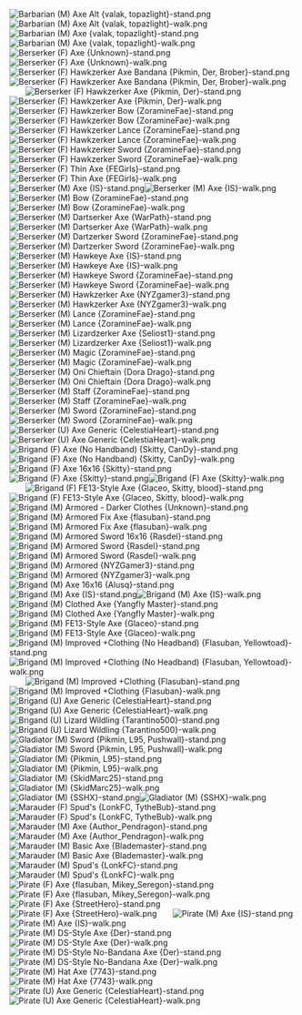 ![Barbarian (M) Axe Alt {valak, topazlight}-stand.png](https://raw.githubusercontent.com/Klokinator/FE-Repo/main/Map%20Sprites/Infantry%20-%20(Axe)%20Brigs,%20Pirates,%20Zerkers/Barbarian%20(M)%20Axe%20Alt%20%7Bvalak,%20topazlight%7D-stand.png "Barbarian (M) Axe Alt {valak, topazlight}-stand.png")![Barbarian (M) Axe Alt {valak, topazlight}-walk.png](https://raw.githubusercontent.com/Klokinator/FE-Repo/main/Map%20Sprites/Infantry%20-%20(Axe)%20Brigs,%20Pirates,%20Zerkers/Barbarian%20(M)%20Axe%20Alt%20%7Bvalak,%20topazlight%7D-walk.png "Barbarian (M) Axe Alt {valak, topazlight}-walk.png")&emsp;&emsp;![Barbarian (M) Axe {valak, topazlight}-stand.png](https://raw.githubusercontent.com/Klokinator/FE-Repo/main/Map%20Sprites/Infantry%20-%20(Axe)%20Brigs,%20Pirates,%20Zerkers/Barbarian%20(M)%20Axe%20%7Bvalak,%20topazlight%7D-stand.png "Barbarian (M) Axe {valak, topazlight}-stand.png")![Barbarian (M) Axe {valak, topazlight}-walk.png](https://raw.githubusercontent.com/Klokinator/FE-Repo/main/Map%20Sprites/Infantry%20-%20(Axe)%20Brigs,%20Pirates,%20Zerkers/Barbarian%20(M)%20Axe%20%7Bvalak,%20topazlight%7D-walk.png "Barbarian (M) Axe {valak, topazlight}-walk.png")&emsp;&emsp;![Berserker (F) Axe {Unknown}-stand.png](https://raw.githubusercontent.com/Klokinator/FE-Repo/main/Map%20Sprites/Infantry%20-%20(Axe)%20Brigs,%20Pirates,%20Zerkers/Berserker%20(F)%20Axe%20%7BUnknown%7D-stand.png "Berserker (F) Axe {Unknown}-stand.png")![Berserker (F) Axe {Unknown}-walk.png](https://raw.githubusercontent.com/Klokinator/FE-Repo/main/Map%20Sprites/Infantry%20-%20(Axe)%20Brigs,%20Pirates,%20Zerkers/Berserker%20(F)%20Axe%20%7BUnknown%7D-walk.png "Berserker (F) Axe {Unknown}-walk.png")&emsp;&emsp;![Berserker (F) Hawkzerker Axe Bandana {Pikmin, Der, Brober}-stand.png](https://raw.githubusercontent.com/Klokinator/FE-Repo/main/Map%20Sprites/Infantry%20-%20(Axe)%20Brigs,%20Pirates,%20Zerkers/Berserker%20(F)%20Hawkzerker%20Axe%20Bandana%20%7BPikmin,%20Der,%20Brober%7D-stand.png "Berserker (F) Hawkzerker Axe Bandana {Pikmin, Der, Brober}-stand.png")![Berserker (F) Hawkzerker Axe Bandana {Pikmin, Der, Brober}-walk.png](https://raw.githubusercontent.com/Klokinator/FE-Repo/main/Map%20Sprites/Infantry%20-%20(Axe)%20Brigs,%20Pirates,%20Zerkers/Berserker%20(F)%20Hawkzerker%20Axe%20Bandana%20%7BPikmin,%20Der,%20Brober%7D-walk.png "Berserker (F) Hawkzerker Axe Bandana {Pikmin, Der, Brober}-walk.png")&emsp;&emsp;![Berserker (F) Hawkzerker Axe {Pikmin, Der}-stand.png](https://raw.githubusercontent.com/Klokinator/FE-Repo/main/Map%20Sprites/Infantry%20-%20(Axe)%20Brigs,%20Pirates,%20Zerkers/Berserker%20(F)%20Hawkzerker%20Axe%20%7BPikmin,%20Der%7D-stand.png "Berserker (F) Hawkzerker Axe {Pikmin, Der}-stand.png")![Berserker (F) Hawkzerker Axe {Pikmin, Der}-walk.png](https://raw.githubusercontent.com/Klokinator/FE-Repo/main/Map%20Sprites/Infantry%20-%20(Axe)%20Brigs,%20Pirates,%20Zerkers/Berserker%20(F)%20Hawkzerker%20Axe%20%7BPikmin,%20Der%7D-walk.png "Berserker (F) Hawkzerker Axe {Pikmin, Der}-walk.png")&emsp;&emsp;![Berserker (F) Hawkzerker Bow {ZoramineFae}-stand.png](https://raw.githubusercontent.com/Klokinator/FE-Repo/main/Map%20Sprites/Infantry%20-%20(Axe)%20Brigs,%20Pirates,%20Zerkers/Berserker%20(F)%20Hawkzerker%20Bow%20%7BZoramineFae%7D-stand.png "Berserker (F) Hawkzerker Bow {ZoramineFae}-stand.png")![Berserker (F) Hawkzerker Bow {ZoramineFae}-walk.png](https://raw.githubusercontent.com/Klokinator/FE-Repo/main/Map%20Sprites/Infantry%20-%20(Axe)%20Brigs,%20Pirates,%20Zerkers/Berserker%20(F)%20Hawkzerker%20Bow%20%7BZoramineFae%7D-walk.png "Berserker (F) Hawkzerker Bow {ZoramineFae}-walk.png")&emsp;&emsp;![Berserker (F) Hawkzerker Lance {ZoramineFae}-stand.png](https://raw.githubusercontent.com/Klokinator/FE-Repo/main/Map%20Sprites/Infantry%20-%20(Axe)%20Brigs,%20Pirates,%20Zerkers/Berserker%20(F)%20Hawkzerker%20Lance%20%7BZoramineFae%7D-stand.png "Berserker (F) Hawkzerker Lance {ZoramineFae}-stand.png")![Berserker (F) Hawkzerker Lance {ZoramineFae}-walk.png](https://raw.githubusercontent.com/Klokinator/FE-Repo/main/Map%20Sprites/Infantry%20-%20(Axe)%20Brigs,%20Pirates,%20Zerkers/Berserker%20(F)%20Hawkzerker%20Lance%20%7BZoramineFae%7D-walk.png "Berserker (F) Hawkzerker Lance {ZoramineFae}-walk.png")&emsp;&emsp;![Berserker (F) Hawkzerker Sword {ZoramineFae}-stand.png](https://raw.githubusercontent.com/Klokinator/FE-Repo/main/Map%20Sprites/Infantry%20-%20(Axe)%20Brigs,%20Pirates,%20Zerkers/Berserker%20(F)%20Hawkzerker%20Sword%20%7BZoramineFae%7D-stand.png "Berserker (F) Hawkzerker Sword {ZoramineFae}-stand.png")![Berserker (F) Hawkzerker Sword {ZoramineFae}-walk.png](https://raw.githubusercontent.com/Klokinator/FE-Repo/main/Map%20Sprites/Infantry%20-%20(Axe)%20Brigs,%20Pirates,%20Zerkers/Berserker%20(F)%20Hawkzerker%20Sword%20%7BZoramineFae%7D-walk.png "Berserker (F) Hawkzerker Sword {ZoramineFae}-walk.png")&emsp;&emsp;![Berserker (F) Thin Axe {FEGirls}-stand.png](https://raw.githubusercontent.com/Klokinator/FE-Repo/main/Map%20Sprites/Infantry%20-%20(Axe)%20Brigs,%20Pirates,%20Zerkers/Berserker%20(F)%20Thin%20Axe%20%7BFEGirls%7D-stand.png "Berserker (F) Thin Axe {FEGirls}-stand.png")![Berserker (F) Thin Axe {FEGirls}-walk.png](https://raw.githubusercontent.com/Klokinator/FE-Repo/main/Map%20Sprites/Infantry%20-%20(Axe)%20Brigs,%20Pirates,%20Zerkers/Berserker%20(F)%20Thin%20Axe%20%7BFEGirls%7D-walk.png "Berserker (F) Thin Axe {FEGirls}-walk.png")&emsp;&emsp;![Berserker (M) Axe {IS}-stand.png](https://raw.githubusercontent.com/Klokinator/FE-Repo/main/Map%20Sprites/Infantry%20-%20(Axe)%20Brigs,%20Pirates,%20Zerkers/Berserker%20(M)%20Axe%20%7BIS%7D-stand.png "Berserker (M) Axe {IS}-stand.png")![Berserker (M) Axe {IS}-walk.png](https://raw.githubusercontent.com/Klokinator/FE-Repo/main/Map%20Sprites/Infantry%20-%20(Axe)%20Brigs,%20Pirates,%20Zerkers/Berserker%20(M)%20Axe%20%7BIS%7D-walk.png "Berserker (M) Axe {IS}-walk.png")&emsp;&emsp;![Berserker (M) Bow {ZoramineFae}-stand.png](https://raw.githubusercontent.com/Klokinator/FE-Repo/main/Map%20Sprites/Infantry%20-%20(Axe)%20Brigs,%20Pirates,%20Zerkers/Berserker%20(M)%20Bow%20%7BZoramineFae%7D-stand.png "Berserker (M) Bow {ZoramineFae}-stand.png")![Berserker (M) Bow {ZoramineFae}-walk.png](https://raw.githubusercontent.com/Klokinator/FE-Repo/main/Map%20Sprites/Infantry%20-%20(Axe)%20Brigs,%20Pirates,%20Zerkers/Berserker%20(M)%20Bow%20%7BZoramineFae%7D-walk.png "Berserker (M) Bow {ZoramineFae}-walk.png")&emsp;&emsp;![Berserker (M) Dartserker Axe {WarPath}-stand.png](https://raw.githubusercontent.com/Klokinator/FE-Repo/main/Map%20Sprites/Infantry%20-%20(Axe)%20Brigs,%20Pirates,%20Zerkers/Berserker%20(M)%20Dartserker%20Axe%20%7BWarPath%7D-stand.png "Berserker (M) Dartserker Axe {WarPath}-stand.png")![Berserker (M) Dartserker Axe {WarPath}-walk.png](https://raw.githubusercontent.com/Klokinator/FE-Repo/main/Map%20Sprites/Infantry%20-%20(Axe)%20Brigs,%20Pirates,%20Zerkers/Berserker%20(M)%20Dartserker%20Axe%20%7BWarPath%7D-walk.png "Berserker (M) Dartserker Axe {WarPath}-walk.png")&emsp;&emsp;![Berserker (M) Dartzerker Sword {ZoramineFae}-stand.png](https://raw.githubusercontent.com/Klokinator/FE-Repo/main/Map%20Sprites/Infantry%20-%20(Axe)%20Brigs,%20Pirates,%20Zerkers/Berserker%20(M)%20Dartzerker%20Sword%20%7BZoramineFae%7D-stand.png "Berserker (M) Dartzerker Sword {ZoramineFae}-stand.png")![Berserker (M) Dartzerker Sword {ZoramineFae}-walk.png](https://raw.githubusercontent.com/Klokinator/FE-Repo/main/Map%20Sprites/Infantry%20-%20(Axe)%20Brigs,%20Pirates,%20Zerkers/Berserker%20(M)%20Dartzerker%20Sword%20%7BZoramineFae%7D-walk.png "Berserker (M) Dartzerker Sword {ZoramineFae}-walk.png")&emsp;&emsp;![Berserker (M) Hawkeye Axe {IS}-stand.png](https://raw.githubusercontent.com/Klokinator/FE-Repo/main/Map%20Sprites/Infantry%20-%20(Axe)%20Brigs,%20Pirates,%20Zerkers/Berserker%20(M)%20Hawkeye%20Axe%20%7BIS%7D-stand.png "Berserker (M) Hawkeye Axe {IS}-stand.png")![Berserker (M) Hawkeye Axe {IS}-walk.png](https://raw.githubusercontent.com/Klokinator/FE-Repo/main/Map%20Sprites/Infantry%20-%20(Axe)%20Brigs,%20Pirates,%20Zerkers/Berserker%20(M)%20Hawkeye%20Axe%20%7BIS%7D-walk.png "Berserker (M) Hawkeye Axe {IS}-walk.png")&emsp;&emsp;![Berserker (M) Hawkeye Sword {ZoramineFae}-stand.png](https://raw.githubusercontent.com/Klokinator/FE-Repo/main/Map%20Sprites/Infantry%20-%20(Axe)%20Brigs,%20Pirates,%20Zerkers/Berserker%20(M)%20Hawkeye%20Sword%20%7BZoramineFae%7D-stand.png "Berserker (M) Hawkeye Sword {ZoramineFae}-stand.png")![Berserker (M) Hawkeye Sword {ZoramineFae}-walk.png](https://raw.githubusercontent.com/Klokinator/FE-Repo/main/Map%20Sprites/Infantry%20-%20(Axe)%20Brigs,%20Pirates,%20Zerkers/Berserker%20(M)%20Hawkeye%20Sword%20%7BZoramineFae%7D-walk.png "Berserker (M) Hawkeye Sword {ZoramineFae}-walk.png")&emsp;&emsp;![Berserker (M) Hawkzerker Axe {NYZgamer3}-stand.png](https://raw.githubusercontent.com/Klokinator/FE-Repo/main/Map%20Sprites/Infantry%20-%20(Axe)%20Brigs,%20Pirates,%20Zerkers/Berserker%20(M)%20Hawkzerker%20Axe%20%7BNYZgamer3%7D-stand.png "Berserker (M) Hawkzerker Axe {NYZgamer3}-stand.png")![Berserker (M) Hawkzerker Axe {NYZgamer3}-walk.png](https://raw.githubusercontent.com/Klokinator/FE-Repo/main/Map%20Sprites/Infantry%20-%20(Axe)%20Brigs,%20Pirates,%20Zerkers/Berserker%20(M)%20Hawkzerker%20Axe%20%7BNYZgamer3%7D-walk.png "Berserker (M) Hawkzerker Axe {NYZgamer3}-walk.png")&emsp;&emsp;![Berserker (M) Lance {ZoramineFae}-stand.png](https://raw.githubusercontent.com/Klokinator/FE-Repo/main/Map%20Sprites/Infantry%20-%20(Axe)%20Brigs,%20Pirates,%20Zerkers/Berserker%20(M)%20Lance%20%7BZoramineFae%7D-stand.png "Berserker (M) Lance {ZoramineFae}-stand.png")![Berserker (M) Lance {ZoramineFae}-walk.png](https://raw.githubusercontent.com/Klokinator/FE-Repo/main/Map%20Sprites/Infantry%20-%20(Axe)%20Brigs,%20Pirates,%20Zerkers/Berserker%20(M)%20Lance%20%7BZoramineFae%7D-walk.png "Berserker (M) Lance {ZoramineFae}-walk.png")&emsp;&emsp;![Berserker (M) Lizardzerker Axe {Seliost1}-stand.png](https://raw.githubusercontent.com/Klokinator/FE-Repo/main/Map%20Sprites/Infantry%20-%20(Axe)%20Brigs,%20Pirates,%20Zerkers/Berserker%20(M)%20Lizardzerker%20Axe%20%7BSeliost1%7D-stand.png "Berserker (M) Lizardzerker Axe {Seliost1}-stand.png")![Berserker (M) Lizardzerker Axe {Seliost1}-walk.png](https://raw.githubusercontent.com/Klokinator/FE-Repo/main/Map%20Sprites/Infantry%20-%20(Axe)%20Brigs,%20Pirates,%20Zerkers/Berserker%20(M)%20Lizardzerker%20Axe%20%7BSeliost1%7D-walk.png "Berserker (M) Lizardzerker Axe {Seliost1}-walk.png")&emsp;&emsp;![Berserker (M) Magic {ZoramineFae}-stand.png](https://raw.githubusercontent.com/Klokinator/FE-Repo/main/Map%20Sprites/Infantry%20-%20(Axe)%20Brigs,%20Pirates,%20Zerkers/Berserker%20(M)%20Magic%20%7BZoramineFae%7D-stand.png "Berserker (M) Magic {ZoramineFae}-stand.png")![Berserker (M) Magic {ZoramineFae}-walk.png](https://raw.githubusercontent.com/Klokinator/FE-Repo/main/Map%20Sprites/Infantry%20-%20(Axe)%20Brigs,%20Pirates,%20Zerkers/Berserker%20(M)%20Magic%20%7BZoramineFae%7D-walk.png "Berserker (M) Magic {ZoramineFae}-walk.png")&emsp;&emsp;![Berserker (M) Oni Chieftain {Dora Drago}-stand.png](https://raw.githubusercontent.com/Klokinator/FE-Repo/main/Map%20Sprites/Infantry%20-%20(Axe)%20Brigs,%20Pirates,%20Zerkers/Berserker%20(M)%20Oni%20Chieftain%20%7BDora%20Drago%7D-stand.png "Berserker (M) Oni Chieftain {Dora Drago}-stand.png")![Berserker (M) Oni Chieftain {Dora Drago}-walk.png](https://raw.githubusercontent.com/Klokinator/FE-Repo/main/Map%20Sprites/Infantry%20-%20(Axe)%20Brigs,%20Pirates,%20Zerkers/Berserker%20(M)%20Oni%20Chieftain%20%7BDora%20Drago%7D-walk.png "Berserker (M) Oni Chieftain {Dora Drago}-walk.png")&emsp;&emsp;![Berserker (M) Staff {ZoramineFae}-stand.png](https://raw.githubusercontent.com/Klokinator/FE-Repo/main/Map%20Sprites/Infantry%20-%20(Axe)%20Brigs,%20Pirates,%20Zerkers/Berserker%20(M)%20Staff%20%7BZoramineFae%7D-stand.png "Berserker (M) Staff {ZoramineFae}-stand.png")![Berserker (M) Staff {ZoramineFae}-walk.png](https://raw.githubusercontent.com/Klokinator/FE-Repo/main/Map%20Sprites/Infantry%20-%20(Axe)%20Brigs,%20Pirates,%20Zerkers/Berserker%20(M)%20Staff%20%7BZoramineFae%7D-walk.png "Berserker (M) Staff {ZoramineFae}-walk.png")&emsp;&emsp;![Berserker (M) Sword {ZoramineFae}-stand.png](https://raw.githubusercontent.com/Klokinator/FE-Repo/main/Map%20Sprites/Infantry%20-%20(Axe)%20Brigs,%20Pirates,%20Zerkers/Berserker%20(M)%20Sword%20%7BZoramineFae%7D-stand.png "Berserker (M) Sword {ZoramineFae}-stand.png")![Berserker (M) Sword {ZoramineFae}-walk.png](https://raw.githubusercontent.com/Klokinator/FE-Repo/main/Map%20Sprites/Infantry%20-%20(Axe)%20Brigs,%20Pirates,%20Zerkers/Berserker%20(M)%20Sword%20%7BZoramineFae%7D-walk.png "Berserker (M) Sword {ZoramineFae}-walk.png")&emsp;&emsp;![Berserker (U) Axe Generic {CelestiaHeart}-stand.png](https://raw.githubusercontent.com/Klokinator/FE-Repo/main/Map%20Sprites/Infantry%20-%20(Axe)%20Brigs,%20Pirates,%20Zerkers/Berserker%20(U)%20Axe%20Generic%20%7BCelestiaHeart%7D-stand.png "Berserker (U) Axe Generic {CelestiaHeart}-stand.png")![Berserker (U) Axe Generic {CelestiaHeart}-walk.png](https://raw.githubusercontent.com/Klokinator/FE-Repo/main/Map%20Sprites/Infantry%20-%20(Axe)%20Brigs,%20Pirates,%20Zerkers/Berserker%20(U)%20Axe%20Generic%20%7BCelestiaHeart%7D-walk.png "Berserker (U) Axe Generic {CelestiaHeart}-walk.png")&emsp;&emsp;![Brigand (F) Axe (No Handband) {Skitty, CanDy}-stand.png](https://raw.githubusercontent.com/Klokinator/FE-Repo/main/Map%20Sprites/Infantry%20-%20(Axe)%20Brigs,%20Pirates,%20Zerkers/Brigand%20(F)%20Axe%20(No%20Handband)%20%7BSkitty,%20CanDy%7D-stand.png "Brigand (F) Axe (No Handband) {Skitty, CanDy}-stand.png")![Brigand (F) Axe (No Handband) {Skitty, CanDy}-walk.png](https://raw.githubusercontent.com/Klokinator/FE-Repo/main/Map%20Sprites/Infantry%20-%20(Axe)%20Brigs,%20Pirates,%20Zerkers/Brigand%20(F)%20Axe%20(No%20Handband)%20%7BSkitty,%20CanDy%7D-walk.png "Brigand (F) Axe (No Handband) {Skitty, CanDy}-walk.png")&emsp;&emsp;![Brigand (F) Axe 16x16 {Skitty}-stand.png](https://raw.githubusercontent.com/Klokinator/FE-Repo/main/Map%20Sprites/Infantry%20-%20(Axe)%20Brigs,%20Pirates,%20Zerkers/Brigand%20(F)%20Axe%2016x16%20%7BSkitty%7D-stand.png "Brigand (F) Axe 16x16 {Skitty}-stand.png")![Brigand (F) Axe {Skitty}-stand.png](https://raw.githubusercontent.com/Klokinator/FE-Repo/main/Map%20Sprites/Infantry%20-%20(Axe)%20Brigs,%20Pirates,%20Zerkers/Brigand%20(F)%20Axe%20%7BSkitty%7D-stand.png "Brigand (F) Axe {Skitty}-stand.png")![Brigand (F) Axe {Skitty}-walk.png](https://raw.githubusercontent.com/Klokinator/FE-Repo/main/Map%20Sprites/Infantry%20-%20(Axe)%20Brigs,%20Pirates,%20Zerkers/Brigand%20(F)%20Axe%20%7BSkitty%7D-walk.png "Brigand (F) Axe {Skitty}-walk.png")&emsp;&emsp;![Brigand (F) FE13-Style Axe {Glaceo, Skitty, blood}-stand.png](https://raw.githubusercontent.com/Klokinator/FE-Repo/main/Map%20Sprites/Infantry%20-%20(Axe)%20Brigs,%20Pirates,%20Zerkers/Brigand%20(F)%20FE13-Style%20Axe%20%7BGlaceo,%20Skitty,%20blood%7D-stand.png "Brigand (F) FE13-Style Axe {Glaceo, Skitty, blood}-stand.png")![Brigand (F) FE13-Style Axe {Glaceo, Skitty, blood}-walk.png](https://raw.githubusercontent.com/Klokinator/FE-Repo/main/Map%20Sprites/Infantry%20-%20(Axe)%20Brigs,%20Pirates,%20Zerkers/Brigand%20(F)%20FE13-Style%20Axe%20%7BGlaceo,%20Skitty,%20blood%7D-walk.png "Brigand (F) FE13-Style Axe {Glaceo, Skitty, blood}-walk.png")&emsp;&emsp;![Brigand (M) Armored - Darker Clothes {Unknown}-stand.png](https://raw.githubusercontent.com/Klokinator/FE-Repo/main/Map%20Sprites/Infantry%20-%20(Axe)%20Brigs,%20Pirates,%20Zerkers/Brigand%20(M)%20Armored%20-%20Darker%20Clothes%20%7BUnknown%7D-stand.png "Brigand (M) Armored - Darker Clothes {Unknown}-stand.png")![Brigand (M) Armored Fix Axe {flasuban}-stand.png](https://raw.githubusercontent.com/Klokinator/FE-Repo/main/Map%20Sprites/Infantry%20-%20(Axe)%20Brigs,%20Pirates,%20Zerkers/Brigand%20(M)%20Armored%20Fix%20Axe%20%7Bflasuban%7D-stand.png "Brigand (M) Armored Fix Axe {flasuban}-stand.png")![Brigand (M) Armored Fix Axe {flasuban}-walk.png](https://raw.githubusercontent.com/Klokinator/FE-Repo/main/Map%20Sprites/Infantry%20-%20(Axe)%20Brigs,%20Pirates,%20Zerkers/Brigand%20(M)%20Armored%20Fix%20Axe%20%7Bflasuban%7D-walk.png "Brigand (M) Armored Fix Axe {flasuban}-walk.png")&emsp;&emsp;![Brigand (M) Armored Sword 16x16 {Rasdel}-stand.png](https://raw.githubusercontent.com/Klokinator/FE-Repo/main/Map%20Sprites/Infantry%20-%20(Axe)%20Brigs,%20Pirates,%20Zerkers/Brigand%20(M)%20Armored%20Sword%2016x16%20%7BRasdel%7D-stand.png "Brigand (M) Armored Sword 16x16 {Rasdel}-stand.png")![Brigand (M) Armored Sword {Rasdel}-stand.png](https://raw.githubusercontent.com/Klokinator/FE-Repo/main/Map%20Sprites/Infantry%20-%20(Axe)%20Brigs,%20Pirates,%20Zerkers/Brigand%20(M)%20Armored%20Sword%20%7BRasdel%7D-stand.png "Brigand (M) Armored Sword {Rasdel}-stand.png")![Brigand (M) Armored Sword {Rasdel}-walk.png](https://raw.githubusercontent.com/Klokinator/FE-Repo/main/Map%20Sprites/Infantry%20-%20(Axe)%20Brigs,%20Pirates,%20Zerkers/Brigand%20(M)%20Armored%20Sword%20%7BRasdel%7D-walk.png "Brigand (M) Armored Sword {Rasdel}-walk.png")&emsp;&emsp;![Brigand (M) Armored {NYZGamer3}-stand.png](https://raw.githubusercontent.com/Klokinator/FE-Repo/main/Map%20Sprites/Infantry%20-%20(Axe)%20Brigs,%20Pirates,%20Zerkers/Brigand%20(M)%20Armored%20%7BNYZGamer3%7D-stand.png "Brigand (M) Armored {NYZGamer3}-stand.png")![Brigand (M) Armored {NYZgamer3}-walk.png](https://raw.githubusercontent.com/Klokinator/FE-Repo/main/Map%20Sprites/Infantry%20-%20(Axe)%20Brigs,%20Pirates,%20Zerkers/Brigand%20(M)%20Armored%20%7BNYZgamer3%7D-walk.png "Brigand (M) Armored {NYZgamer3}-walk.png")&emsp;&emsp;![Brigand (M) Axe 16x16 {Alusq}-stand.png](https://raw.githubusercontent.com/Klokinator/FE-Repo/main/Map%20Sprites/Infantry%20-%20(Axe)%20Brigs,%20Pirates,%20Zerkers/Brigand%20(M)%20Axe%2016x16%20%7BAlusq%7D-stand.png "Brigand (M) Axe 16x16 {Alusq}-stand.png")![Brigand (M) Axe {IS}-stand.png](https://raw.githubusercontent.com/Klokinator/FE-Repo/main/Map%20Sprites/Infantry%20-%20(Axe)%20Brigs,%20Pirates,%20Zerkers/Brigand%20(M)%20Axe%20%7BIS%7D-stand.png "Brigand (M) Axe {IS}-stand.png")![Brigand (M) Axe {IS}-walk.png](https://raw.githubusercontent.com/Klokinator/FE-Repo/main/Map%20Sprites/Infantry%20-%20(Axe)%20Brigs,%20Pirates,%20Zerkers/Brigand%20(M)%20Axe%20%7BIS%7D-walk.png "Brigand (M) Axe {IS}-walk.png")&emsp;&emsp;![Brigand (M) Clothed Axe {Yangfly Master}-stand.png](https://raw.githubusercontent.com/Klokinator/FE-Repo/main/Map%20Sprites/Infantry%20-%20(Axe)%20Brigs,%20Pirates,%20Zerkers/Brigand%20(M)%20Clothed%20Axe%20%7BYangfly%20Master%7D-stand.png "Brigand (M) Clothed Axe {Yangfly Master}-stand.png")![Brigand (M) Clothed Axe {Yangfly Master}-walk.png](https://raw.githubusercontent.com/Klokinator/FE-Repo/main/Map%20Sprites/Infantry%20-%20(Axe)%20Brigs,%20Pirates,%20Zerkers/Brigand%20(M)%20Clothed%20Axe%20%7BYangfly%20Master%7D-walk.png "Brigand (M) Clothed Axe {Yangfly Master}-walk.png")&emsp;&emsp;![Brigand (M) FE13-Style Axe {Glaceo}-stand.png](https://raw.githubusercontent.com/Klokinator/FE-Repo/main/Map%20Sprites/Infantry%20-%20(Axe)%20Brigs,%20Pirates,%20Zerkers/Brigand%20(M)%20FE13-Style%20Axe%20%7BGlaceo%7D-stand.png "Brigand (M) FE13-Style Axe {Glaceo}-stand.png")![Brigand (M) FE13-Style Axe {Glaceo}-walk.png](https://raw.githubusercontent.com/Klokinator/FE-Repo/main/Map%20Sprites/Infantry%20-%20(Axe)%20Brigs,%20Pirates,%20Zerkers/Brigand%20(M)%20FE13-Style%20Axe%20%7BGlaceo%7D-walk.png "Brigand (M) FE13-Style Axe {Glaceo}-walk.png")&emsp;&emsp;![Brigand (M) Improved +Clothing (No Headband) {Flasuban, Yellowtoad}-stand.png](https://raw.githubusercontent.com/Klokinator/FE-Repo/main/Map%20Sprites/Infantry%20-%20(Axe)%20Brigs,%20Pirates,%20Zerkers/Brigand%20(M)%20Improved%20%2BClothing%20(No%20Headband)%20%7BFlasuban,%20Yellowtoad%7D-stand.png "Brigand (M) Improved +Clothing (No Headband) {Flasuban, Yellowtoad}-stand.png")![Brigand (M) Improved +Clothing (No Headband) {Flasuban, Yellowtoad}-walk.png](https://raw.githubusercontent.com/Klokinator/FE-Repo/main/Map%20Sprites/Infantry%20-%20(Axe)%20Brigs,%20Pirates,%20Zerkers/Brigand%20(M)%20Improved%20%2BClothing%20(No%20Headband)%20%7BFlasuban,%20Yellowtoad%7D-walk.png "Brigand (M) Improved +Clothing (No Headband) {Flasuban, Yellowtoad}-walk.png")&emsp;&emsp;![Brigand (M) Improved +Clothing {Flasuban}-stand.png](https://raw.githubusercontent.com/Klokinator/FE-Repo/main/Map%20Sprites/Infantry%20-%20(Axe)%20Brigs,%20Pirates,%20Zerkers/Brigand%20(M)%20Improved%20%2BClothing%20%7BFlasuban%7D-stand.png "Brigand (M) Improved +Clothing {Flasuban}-stand.png")![Brigand (M) Improved +Clothing {Flasuban}-walk.png](https://raw.githubusercontent.com/Klokinator/FE-Repo/main/Map%20Sprites/Infantry%20-%20(Axe)%20Brigs,%20Pirates,%20Zerkers/Brigand%20(M)%20Improved%20%2BClothing%20%7BFlasuban%7D-walk.png "Brigand (M) Improved +Clothing {Flasuban}-walk.png")&emsp;&emsp;![Brigand (U) Axe Generic {CelestiaHeart}-stand.png](https://raw.githubusercontent.com/Klokinator/FE-Repo/main/Map%20Sprites/Infantry%20-%20(Axe)%20Brigs,%20Pirates,%20Zerkers/Brigand%20(U)%20Axe%20Generic%20%7BCelestiaHeart%7D-stand.png "Brigand (U) Axe Generic {CelestiaHeart}-stand.png")![Brigand (U) Axe Generic {CelestiaHeart}-walk.png](https://raw.githubusercontent.com/Klokinator/FE-Repo/main/Map%20Sprites/Infantry%20-%20(Axe)%20Brigs,%20Pirates,%20Zerkers/Brigand%20(U)%20Axe%20Generic%20%7BCelestiaHeart%7D-walk.png "Brigand (U) Axe Generic {CelestiaHeart}-walk.png")&emsp;&emsp;![Brigand (U) Lizard Wildling {Tarantino500}-stand.png](https://raw.githubusercontent.com/Klokinator/FE-Repo/main/Map%20Sprites/Infantry%20-%20(Axe)%20Brigs,%20Pirates,%20Zerkers/Brigand%20(U)%20Lizard%20Wildling%20%7BTarantino500%7D-stand.png "Brigand (U) Lizard Wildling {Tarantino500}-stand.png")![Brigand (U) Lizard Wildling {Tarantino500}-walk.png](https://raw.githubusercontent.com/Klokinator/FE-Repo/main/Map%20Sprites/Infantry%20-%20(Axe)%20Brigs,%20Pirates,%20Zerkers/Brigand%20(U)%20Lizard%20Wildling%20%7BTarantino500%7D-walk.png "Brigand (U) Lizard Wildling {Tarantino500}-walk.png")&emsp;&emsp;![Gladiator (M) Sword {Pikmin, L95, Pushwall}-stand.png](https://raw.githubusercontent.com/Klokinator/FE-Repo/main/Map%20Sprites/Infantry%20-%20(Axe)%20Brigs,%20Pirates,%20Zerkers/Gladiator%20(M)%20Sword%20%7BPikmin,%20L95,%20Pushwall%7D-stand.png "Gladiator (M) Sword {Pikmin, L95, Pushwall}-stand.png")![Gladiator (M) Sword {Pikmin, L95, Pushwall}-walk.png](https://raw.githubusercontent.com/Klokinator/FE-Repo/main/Map%20Sprites/Infantry%20-%20(Axe)%20Brigs,%20Pirates,%20Zerkers/Gladiator%20(M)%20Sword%20%7BPikmin,%20L95,%20Pushwall%7D-walk.png "Gladiator (M) Sword {Pikmin, L95, Pushwall}-walk.png")&emsp;&emsp;![Gladiator (M) {Pikmin, L95}-stand.png](https://raw.githubusercontent.com/Klokinator/FE-Repo/main/Map%20Sprites/Infantry%20-%20(Axe)%20Brigs,%20Pirates,%20Zerkers/Gladiator%20(M)%20%7BPikmin,%20L95%7D-stand.png "Gladiator (M) {Pikmin, L95}-stand.png")![Gladiator (M) {Pikmin, L95}-walk.png](https://raw.githubusercontent.com/Klokinator/FE-Repo/main/Map%20Sprites/Infantry%20-%20(Axe)%20Brigs,%20Pirates,%20Zerkers/Gladiator%20(M)%20%7BPikmin,%20L95%7D-walk.png "Gladiator (M) {Pikmin, L95}-walk.png")&emsp;&emsp;![Gladiator (M) {SkidMarc25}-stand.png](https://raw.githubusercontent.com/Klokinator/FE-Repo/main/Map%20Sprites/Infantry%20-%20(Axe)%20Brigs,%20Pirates,%20Zerkers/Gladiator%20(M)%20%7BSkidMarc25%7D-stand.png "Gladiator (M) {SkidMarc25}-stand.png")![Gladiator (M) {SkidMarc25}-walk.png](https://raw.githubusercontent.com/Klokinator/FE-Repo/main/Map%20Sprites/Infantry%20-%20(Axe)%20Brigs,%20Pirates,%20Zerkers/Gladiator%20(M)%20%7BSkidMarc25%7D-walk.png "Gladiator (M) {SkidMarc25}-walk.png")&emsp;&emsp;![Gladiator (M) {SSHX}-stand.png](https://raw.githubusercontent.com/Klokinator/FE-Repo/main/Map%20Sprites/Infantry%20-%20(Axe)%20Brigs,%20Pirates,%20Zerkers/Gladiator%20(M)%20%7BSSHX%7D-stand.png "Gladiator (M) {SSHX}-stand.png")![Gladiator (M) {SSHX}-walk.png](https://raw.githubusercontent.com/Klokinator/FE-Repo/main/Map%20Sprites/Infantry%20-%20(Axe)%20Brigs,%20Pirates,%20Zerkers/Gladiator%20(M)%20%7BSSHX%7D-walk.png "Gladiator (M) {SSHX}-walk.png")&emsp;&emsp;![Marauder (F) Spud's {LonkFC, TytheBub}-stand.png](https://raw.githubusercontent.com/Klokinator/FE-Repo/main/Map%20Sprites/Infantry%20-%20(Axe)%20Brigs,%20Pirates,%20Zerkers/Marauder%20(F)%20Spud's%20%7BLonkFC,%20TytheBub%7D-stand.png "Marauder (F) Spud's {LonkFC, TytheBub}-stand.png")![Marauder (F) Spud's {LonkFC, TytheBub}-walk.png](https://raw.githubusercontent.com/Klokinator/FE-Repo/main/Map%20Sprites/Infantry%20-%20(Axe)%20Brigs,%20Pirates,%20Zerkers/Marauder%20(F)%20Spud's%20%7BLonkFC,%20TytheBub%7D-walk.png "Marauder (F) Spud's {LonkFC, TytheBub}-walk.png")&emsp;&emsp;![Marauder (M) Axe {Author_Pendragon}-stand.png](https://raw.githubusercontent.com/Klokinator/FE-Repo/main/Map%20Sprites/Infantry%20-%20(Axe)%20Brigs,%20Pirates,%20Zerkers/Marauder%20(M)%20Axe%20%7BAuthor_Pendragon%7D-stand.png "Marauder (M) Axe {Author_Pendragon}-stand.png")![Marauder (M) Axe {Author_Pendragon}-walk.png](https://raw.githubusercontent.com/Klokinator/FE-Repo/main/Map%20Sprites/Infantry%20-%20(Axe)%20Brigs,%20Pirates,%20Zerkers/Marauder%20(M)%20Axe%20%7BAuthor_Pendragon%7D-walk.png "Marauder (M) Axe {Author_Pendragon}-walk.png")&emsp;&emsp;![Marauder (M) Basic Axe {Blademaster}-stand.png](https://raw.githubusercontent.com/Klokinator/FE-Repo/main/Map%20Sprites/Infantry%20-%20(Axe)%20Brigs,%20Pirates,%20Zerkers/Marauder%20(M)%20Basic%20Axe%20%7BBlademaster%7D-stand.png "Marauder (M) Basic Axe {Blademaster}-stand.png")![Marauder (M) Basic Axe {Blademaster}-walk.png](https://raw.githubusercontent.com/Klokinator/FE-Repo/main/Map%20Sprites/Infantry%20-%20(Axe)%20Brigs,%20Pirates,%20Zerkers/Marauder%20(M)%20Basic%20Axe%20%7BBlademaster%7D-walk.png "Marauder (M) Basic Axe {Blademaster}-walk.png")&emsp;&emsp;![Marauder (M) Spud's {LonkFC}-stand.png](https://raw.githubusercontent.com/Klokinator/FE-Repo/main/Map%20Sprites/Infantry%20-%20(Axe)%20Brigs,%20Pirates,%20Zerkers/Marauder%20(M)%20Spud's%20%7BLonkFC%7D-stand.png "Marauder (M) Spud's {LonkFC}-stand.png")![Marauder (M) Spud's {LonkFC}-walk.png](https://raw.githubusercontent.com/Klokinator/FE-Repo/main/Map%20Sprites/Infantry%20-%20(Axe)%20Brigs,%20Pirates,%20Zerkers/Marauder%20(M)%20Spud's%20%7BLonkFC%7D-walk.png "Marauder (M) Spud's {LonkFC}-walk.png")&emsp;&emsp;![Pirate (F) Axe {flasuban, Mikey_Seregon}-stand.png](https://raw.githubusercontent.com/Klokinator/FE-Repo/main/Map%20Sprites/Infantry%20-%20(Axe)%20Brigs,%20Pirates,%20Zerkers/Pirate%20(F)%20Axe%20%7Bflasuban,%20Mikey_Seregon%7D-stand.png "Pirate (F) Axe {flasuban, Mikey_Seregon}-stand.png")![Pirate (F) Axe {flasuban, Mikey_Seregon}-walk.png](https://raw.githubusercontent.com/Klokinator/FE-Repo/main/Map%20Sprites/Infantry%20-%20(Axe)%20Brigs,%20Pirates,%20Zerkers/Pirate%20(F)%20Axe%20%7Bflasuban,%20Mikey_Seregon%7D-walk.png "Pirate (F) Axe {flasuban, Mikey_Seregon}-walk.png")&emsp;&emsp;![Pirate (F) Axe {StreetHero}-stand.png](https://raw.githubusercontent.com/Klokinator/FE-Repo/main/Map%20Sprites/Infantry%20-%20(Axe)%20Brigs,%20Pirates,%20Zerkers/Pirate%20(F)%20Axe%20%7BStreetHero%7D-stand.png "Pirate (F) Axe {StreetHero}-stand.png")![Pirate (F) Axe {StreetHero}-walk.png](https://raw.githubusercontent.com/Klokinator/FE-Repo/main/Map%20Sprites/Infantry%20-%20(Axe)%20Brigs,%20Pirates,%20Zerkers/Pirate%20(F)%20Axe%20%7BStreetHero%7D-walk.png "Pirate (F) Axe {StreetHero}-walk.png")&emsp;&emsp;![Pirate (M) Axe {IS}-stand.png](https://raw.githubusercontent.com/Klokinator/FE-Repo/main/Map%20Sprites/Infantry%20-%20(Axe)%20Brigs,%20Pirates,%20Zerkers/Pirate%20(M)%20Axe%20%7BIS%7D-stand.png "Pirate (M) Axe {IS}-stand.png")![Pirate (M) Axe {IS}-walk.png](https://raw.githubusercontent.com/Klokinator/FE-Repo/main/Map%20Sprites/Infantry%20-%20(Axe)%20Brigs,%20Pirates,%20Zerkers/Pirate%20(M)%20Axe%20%7BIS%7D-walk.png "Pirate (M) Axe {IS}-walk.png")&emsp;&emsp;![Pirate (M) DS-Style Axe {Der}-stand.png](https://raw.githubusercontent.com/Klokinator/FE-Repo/main/Map%20Sprites/Infantry%20-%20(Axe)%20Brigs,%20Pirates,%20Zerkers/Pirate%20(M)%20DS-Style%20Axe%20%7BDer%7D-stand.png "Pirate (M) DS-Style Axe {Der}-stand.png")![Pirate (M) DS-Style Axe {Der}-walk.png](https://raw.githubusercontent.com/Klokinator/FE-Repo/main/Map%20Sprites/Infantry%20-%20(Axe)%20Brigs,%20Pirates,%20Zerkers/Pirate%20(M)%20DS-Style%20Axe%20%7BDer%7D-walk.png "Pirate (M) DS-Style Axe {Der}-walk.png")![Pirate (M) DS-Style No-Bandana Axe {Der}-stand.png](https://raw.githubusercontent.com/Klokinator/FE-Repo/main/Map%20Sprites/Infantry%20-%20(Axe)%20Brigs,%20Pirates,%20Zerkers/Pirate%20(M)%20DS-Style%20No-Bandana%20Axe%20%7BDer%7D-stand.png "Pirate (M) DS-Style No-Bandana Axe {Der}-stand.png")![Pirate (M) DS-Style No-Bandana Axe {Der}-walk.png](https://raw.githubusercontent.com/Klokinator/FE-Repo/main/Map%20Sprites/Infantry%20-%20(Axe)%20Brigs,%20Pirates,%20Zerkers/Pirate%20(M)%20DS-Style%20No-Bandana%20Axe%20%7BDer%7D-walk.png "Pirate (M) DS-Style No-Bandana Axe {Der}-walk.png")&emsp;&emsp;![Pirate (M) Hat Axe {7743}-stand.png](https://raw.githubusercontent.com/Klokinator/FE-Repo/main/Map%20Sprites/Infantry%20-%20(Axe)%20Brigs,%20Pirates,%20Zerkers/Pirate%20(M)%20Hat%20Axe%20%7B7743%7D-stand.png "Pirate (M) Hat Axe {7743}-stand.png")![Pirate (M) Hat Axe {7743}-walk.png](https://raw.githubusercontent.com/Klokinator/FE-Repo/main/Map%20Sprites/Infantry%20-%20(Axe)%20Brigs,%20Pirates,%20Zerkers/Pirate%20(M)%20Hat%20Axe%20%7B7743%7D-walk.png "Pirate (M) Hat Axe {7743}-walk.png")&emsp;&emsp;![Pirate (U) Axe Generic {CelestiaHeart}-stand.png](https://raw.githubusercontent.com/Klokinator/FE-Repo/main/Map%20Sprites/Infantry%20-%20(Axe)%20Brigs,%20Pirates,%20Zerkers/Pirate%20(U)%20Axe%20Generic%20%7BCelestiaHeart%7D-stand.png "Pirate (U) Axe Generic {CelestiaHeart}-stand.png")![Pirate (U) Axe Generic {CelestiaHeart}-walk.png](https://raw.githubusercontent.com/Klokinator/FE-Repo/main/Map%20Sprites/Infantry%20-%20(Axe)%20Brigs,%20Pirates,%20Zerkers/Pirate%20(U)%20Axe%20Generic%20%7BCelestiaHeart%7D-walk.png "Pirate (U) Axe Generic {CelestiaHeart}-walk.png")